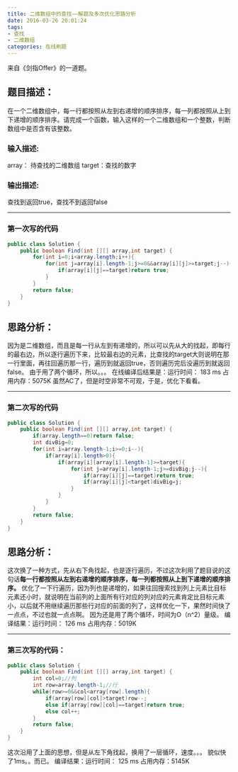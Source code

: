 ```yaml
---
title: 二维数组中的查找——解题及多次优化思路分析
date: 2016-03-26 20:01:24
tags: 
- 查找 
- 二维数组
categories: 在线刷题
---
```

来自《剑指Offer》的一道题。
## 题目描述：
在一个二维数组中，每一行都按照从左到右递增的顺序排序，每一列都按照从上到下递增的顺序排序。请完成一个函数，输入这样的一个二维数组和一个整数，判断数组中是否含有该整数。 
### 输入描述:
array： 待查找的二维数组
target：查找的数字
<!--more-->

### 输出描述:
查找到返回true，查找不到返回false

---
### 第一次写的代码
``` java
public class Solution {
    public boolean Find(int [][] array,int target) {
        for(int i=0;i<array.length;i++){
            for(int j=array[i].length-1;j>=0&&array[i][j]>=target;j--){
                if(array[i][j]==target)return true;
            }
        }
        return false;
    }
}
```
## 思路分析：
因为是二维数组，而且是每一行从左到有递增的，所以可以先从大的找起，即每行的最右边，所以逐行遍历下来，比较最右边的元素，比查找的target大则说明在那一行里面，再往回遍历那一行，遍历到就返回true，否则遍历完后没遍历到就返回false。
由于用了两个循环，所以。。。
在线编译后结果是：运行时间： 183 ms 占用内存：5075K
虽然AC了，但是时空非常不可观，于是，优化下看看。

---

### 第二次写的代码
``` java
public class Solution {
    public boolean Find(int [][] array,int target) {
        if(array.length==0)return false;
        int divBig=0;
        for(int i=array.length-1;i>=0;i--){
            if(array[i].length>0){
                if(array[i][array[i].length-1]>=target){
                    for(int j=array[i].length-1;j>=divBig;j--){
                        if(array[i][j]==target)return true;
                        if(array[i][j]<target)divBig=j;
                    }
                }   
            }
        }
        return false;
    }
}
```
## 思路分析：
这次换了一种方式，先从右下角找起，也是逐行遍历，不过这次利用了题目说的这句话**每一行都按照从左到右递增的顺序排序，每一列都按照从上到下递增的顺序排序。** 优化了一下行遍历，因为列也是递增的，如果往回搜索找到列上元素比目标元素还小时，就说明在当前列的上面所有行对应的列对应的元素肯定比目标元素小，以后就不用继续遍历那些行对应的前面的列了，这样优化一下，果然时间快了一点点，不过也就一点点啊。
因为还是用了两个循环，时间为O（n^2）量级。
编译结果：运行时间： 126 ms 占用内存：5019K

---

### 第三次写的代码：
``` java
public class Solution {
    public boolean Find(int [][] array,int target) {
        int col=0;//列
        int row=array.length-1;//行
        while(row>=0&&col<array[row].length){
            if(array[row][col]>target)row--;
            else if(array[row][col]==target)return true;
            else col++;
        }
        return false;
    }
}
```
这次沿用了上面的思想，但是从左下角找起，换用了一层循环，速度。。。
貌似快了1ms。。而已。
编译结果：运行时间： 125 ms 占用内存：5145K
